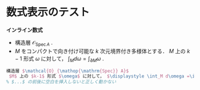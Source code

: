 # 数式表示のテスト

**インライン数式**
* 構造層 $\mathcal{O}_{\mathop{\mathrm{Spec}} A}$ .
* $M$ をコンパクトで向き付け可能な $k$ 次元境界付き多様体とする． $M$ 上の $k-1$ 形式 $\omega$ に対して， $\displaystyle \int_M d\omega =\int_{\partial M}\omega$ .

```tex
構造層 $\mathcal{O}_{\mathop{\mathrm{Spec}} A}$
 $M$ 上の $k-1$ 形式 $\omega$ に対して， $\displaystyle \int_M d\omega =\int_{\partial M}\omega$
% $...$ の前後に空白を挿入しないと正しく動かない
```
